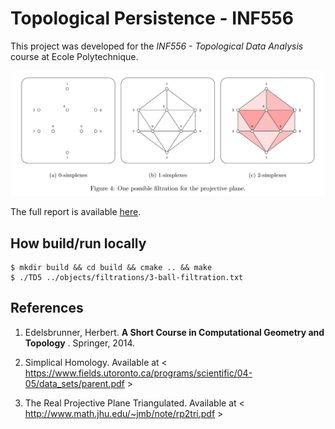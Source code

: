 # Topological Persistence - INF556

This project was developed for the *INF556 - Topological Data Analysis* course at Ecole Polytechnique. 

![One possible filtration for the projective plane](PP_filtration.png)

The full report is available [here](Report.pdf).

## How build/run locally

```shell
$ mkdir build && cd build && cmake .. && make
$ ./TD5 ../objects/filtrations/3-ball-filtration.txt
```

References
----------
1. Edelsbrunner, Herbert. **A Short Course in Computational Geometry and Topology** . Springer, 2014.

2. Simplical Homology.  Available at \< https://www.fields.utoronto.ca/programs/scientific/04-05/data_sets/parent.pdf >

3. The Real Projective Plane Triangulated.  Available at \< http://www.math.jhu.edu/~jmb/note/rp2tri.pdf >
